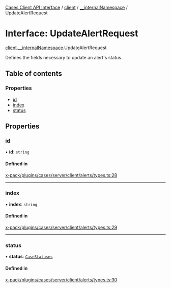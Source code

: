 [Cases Client API Interface](../README.md) / [client](../modules/client.md) / [\_\_internalNamespace](../modules/client.__internalNamespace.md) / UpdateAlertRequest

# Interface: UpdateAlertRequest

[client](../modules/client.md).[__internalNamespace](../modules/client.__internalNamespace.md).UpdateAlertRequest

Defines the fields necessary to update an alert's status.

## Table of contents

### Properties

- [id](client.__internalNamespace.UpdateAlertRequest.md#id)
- [index](client.__internalNamespace.UpdateAlertRequest.md#index)
- [status](client.__internalNamespace.UpdateAlertRequest.md#status)

## Properties

### id

• **id**: `string`

#### Defined in

[x-pack/plugins/cases/server/client/alerts/types.ts:28](https://github.com/elastic/kibana/blob/06b0f975f60/x-pack/plugins/cases/server/client/alerts/types.ts#L28)

___

### index

• **index**: `string`

#### Defined in

[x-pack/plugins/cases/server/client/alerts/types.ts:29](https://github.com/elastic/kibana/blob/06b0f975f60/x-pack/plugins/cases/server/client/alerts/types.ts#L29)

___

### status

• **status**: [`CaseStatuses`](../enums/client.__internalNamespace.CaseStatuses.md)

#### Defined in

[x-pack/plugins/cases/server/client/alerts/types.ts:30](https://github.com/elastic/kibana/blob/06b0f975f60/x-pack/plugins/cases/server/client/alerts/types.ts#L30)
